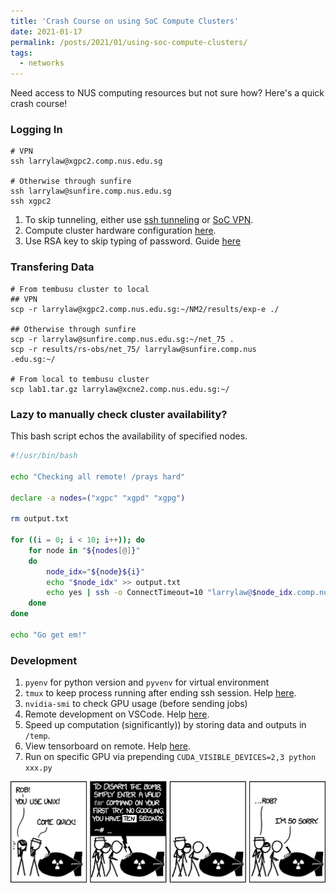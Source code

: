 ```yaml
---
title: 'Crash Course on using SoC Compute Clusters'
date: 2021-01-17
permalink: /posts/2021/01/using-soc-compute-clusters/
tags:
  - networks
---
```

Need access to NUS computing resources but not sure how? Here's a quick crash course!

### Logging In
```
# VPN
ssh larrylaw@xgpc2.comp.nus.edu.sg

# Otherwise through sunfire
ssh larrylaw@sunfire.comp.nus.edu.sg
ssh xgpc2
```

1. To skip tunneling, either use [ssh tunneling](https://stackoverflow.com/questions/57780250/does-vscode-remote-support-double-ssh) or [SoC VPN](https://dochub.comp.nus.edu.sg/cf/guides/network/vpn).
2. Compute cluster hardware configuration [here](https://dochub.comp.nus.edu.sg/cf/guides/compute-cluster/hardware).
3. Use RSA key to skip typing of password. Guide [here](https://linuxize.com/post/how-to-setup-passwordless-ssh-login/)

### Transfering Data
```
# From tembusu cluster to local 
## VPN
scp -r larrylaw@xgpc2.comp.nus.edu.sg:~/NM2/results/exp-e ./

## Otherwise through sunfire
scp -r larrylaw@sunfire.comp.nus.edu.sg:~/net_75 .
scp -r results/rs-obs/net_75/ larrylaw@sunfire.comp.nus
.edu.sg:~/

# From local to tembusu cluster
scp lab1.tar.gz larrylaw@xcne2.comp.nus.edu.sg:~/
```

### Lazy to manually check cluster availability?
This bash script echos the availability of specified nodes.

```bash
#!/usr/bin/bash

echo "Checking all remote! /prays hard"

declare -a nodes=("xgpc" "xgpd" "xgpg")

rm output.txt

for ((i = 0; i < 10; i++)); do
    for node in "${nodes[@]}"
    do
        node_idx="${node}${i}"
        echo "$node_idx" >> output.txt
        echo yes | ssh -o ConnectTimeout=10 "larrylaw@$node_idx.comp.nus.edu.sg" nvidia-smi | grep "MiB /" >> output.txt
    done
done

echo "Go get em!"

```
### Development
1. `pyenv` for python version and `pyvenv` for virtual environment
2. `tmux` to keep process running after ending ssh session. Help [here](https://askubuntu.com/questions/8653/how-to-keep-processes-running-after-ending-ssh-session).
3. `nvidia-smi` to check GPU usage (before sending jobs)
4. Remote development on VSCode. Help [here](https://code.visualstudio.com/docs/remote/ssh).
5. Speed up computation (significantly)) by storing data and outputs in `/temp`.
6. View tensorboard on remote. Help [here](https://stackoverflow.com/questions/37987839/how-can-i-run-tensorboard-on-a-remote-server).
7. Run on specific GPU via prepending `CUDA_VISIBLE_DEVICES=2,3 python xxx.py`

![Comic](/images/comic.png)